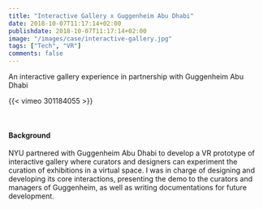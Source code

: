 ```yaml
---
title: "Interactive Gallery x Guggenheim Abu Dhabi"
date: 2018-10-07T11:17:14+02:00
publishdate: 2018-10-07T11:17:14+02:00
image: "/images/case/interactive-gallery.jpg"
tags: ["Tech", "VR"]
comments: false
---
```


An interactive gallery experience in partnership with Guggenheim
Abu Dhabi

{{< vimeo 301184055 >}}

<br>

#### Background

NYU partnered with Guggenheim Abu Dhabi to develop a VR prototype
of interactive gallery where curators and designers can
experiment the curation of exhibitions in a virtual space. I was
in charge of designing and developing its core interactions, presenting 
the demo
to the curators and managers of Guggenheim, as well as writing
documentations for future development.